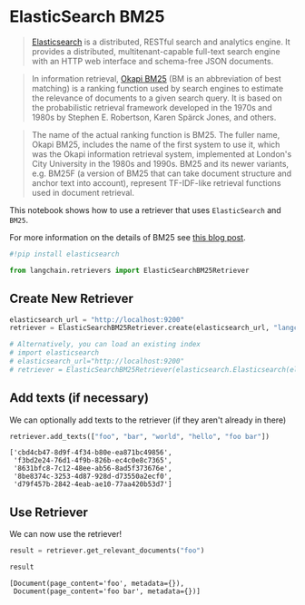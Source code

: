 # ElasticSearch BM25

>[Elasticsearch](https://www.elastic.co/elasticsearch/) is a distributed, RESTful search and analytics engine. It provides a distributed, multitenant-capable full-text search engine with an HTTP web interface and schema-free JSON documents.

>In information retrieval, [Okapi BM25](https://en.wikipedia.org/wiki/Okapi_BM25) (BM is an abbreviation of best matching) is a ranking function used by search engines to estimate the relevance of documents to a given search query. It is based on the probabilistic retrieval framework developed in the 1970s and 1980s by Stephen E. Robertson, Karen Spärck Jones, and others.

>The name of the actual ranking function is BM25. The fuller name, Okapi BM25, includes the name of the first system to use it, which was the Okapi information retrieval system, implemented at London's City University in the 1980s and 1990s. BM25 and its newer variants, e.g. BM25F (a version of BM25 that can take document structure and anchor text into account), represent TF-IDF-like retrieval functions used in document retrieval.

This notebook shows how to use a retriever that uses `ElasticSearch` and `BM25`.

For more information on the details of BM25 see [this blog post](https://www.elastic.co/blog/practical-bm25-part-2-the-bm25-algorithm-and-its-variables).


```python
#!pip install elasticsearch
```


```python
from langchain.retrievers import ElasticSearchBM25Retriever
```

## Create New Retriever


```python
elasticsearch_url = "http://localhost:9200"
retriever = ElasticSearchBM25Retriever.create(elasticsearch_url, "langchain-index-4")
```


```python
# Alternatively, you can load an existing index
# import elasticsearch
# elasticsearch_url="http://localhost:9200"
# retriever = ElasticSearchBM25Retriever(elasticsearch.Elasticsearch(elasticsearch_url), "langchain-index")
```

## Add texts (if necessary)

We can optionally add texts to the retriever (if they aren't already in there)


```python
retriever.add_texts(["foo", "bar", "world", "hello", "foo bar"])
```




    ['cbd4cb47-8d9f-4f34-b80e-ea871bc49856',
     'f3bd2e24-76d1-4f9b-826b-ec4c0e8c7365',
     '8631bfc8-7c12-48ee-ab56-8ad5f373676e',
     '8be8374c-3253-4d87-928d-d73550a2ecf0',
     'd79f457b-2842-4eab-ae10-77aa420b53d7']



## Use Retriever

We can now use the retriever!


```python
result = retriever.get_relevant_documents("foo")
```


```python
result
```




    [Document(page_content='foo', metadata={}),
     Document(page_content='foo bar', metadata={})]




```python

```
